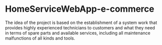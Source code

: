 # HomeServiceWebApp-e-commerce
The idea of the project is based on the establishment of a system work that provides highly experienced technicians to customers
and what they need in terms of spare parts and available services, including all maintenance malfunctions of all kinds and tools.
